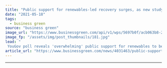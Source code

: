 ```yaml
---
title: "Public support for renewables-led recovery surges, as new study highlights flexible grid opportunities"
date: "2021-05-18"
tags: 
  - business green
source: "business green"
image_url: "https://www.businessgreen.com/api/v1/wps/5697b0f/acb063b8-28a4-4f32-8dde-6a22c2023be4/6/wind-farm-1747331-1920-185x114.jpg"
image_fp: "/assets/img/post_thumbnails/181.jpg"
lead: "
 YouGov poll reveals 'overwhelming' public support for renewables to be at the top of the government's green recovery plans ..."
article_url: "https://www.businessgreen.com/news/4031463/public-support-renewables-led-recovery-surges-study-highlights-flexible-grid-opportunities"
---
```


---
